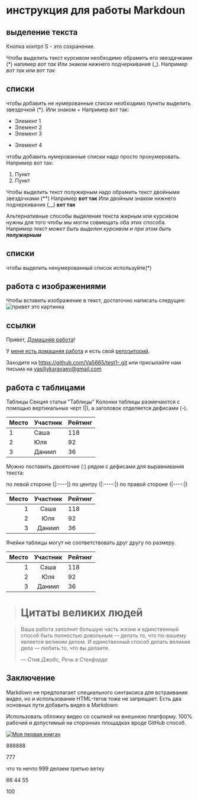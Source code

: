 # инструкция для работы Markdoun

## выделение текста

Кнопка контрл S - это сохранение.

Чтобы выделить текст курсивом необходимо обрамить его звездачками (*) напимер *вот так* Или знаком нижнего подчеркивания (_). Например *вот так* или _вот так_
## списки
чтобы добавить не нумерованные списки необходимо пункты выделить звездочкой (*). Или знаком +
Например вот так:
* Элемент 1
* Элемент 2 
* Элемент 3
+ Элемент 4


чтобы добавить нумерованные списки надо просто пронумеровать. Например вот так:
1. Пункт
2. Пункт 

Чтобы выделить текст полужирным надо обрамить текст  двойными звездочками (**) Например **вот так** Или двойным знаком нижнего подчеркивания (__)  __вот так__

Альтернативные способы выделения текста жирным или курсивом нужны для того чтобы мы могли совмещать оба этих способа. Например _текст может быть выделен курсивом и при этом быть **полужирным**_
## списки
чтобы выделить ненумерованный список используйте(*) 
## работа с изображениями

Чтобы вставить изображение в текст, достаточно написать следущее:
![привет это картинка](картинка.jpeg)


## ссылки

 Привет, [Домашняя работа](https://gb.ru/lessons/250276/homework)!


У [меня есть домашняя работа][1] и есть свой [репозиторий][repo].



[1]: https://gb.ru/lessons/250276/homework "Энциклопедия про web-dev"
[repo]: https://github.com/Va5665/test1-.git "Репозиторий Доки"



Заходите на <https://github.com/Va5665/test1-.git>
или присылайте нам письма на <vasiliykaravaev@gmail.com>



## работа с таблицами

Таблицы Секция статьи "Таблицы"
Колонки таблицы размечаются с помощью вертикальных черт (|), а заголовок отделяется дефисами (-).

| Место | Участник | Рейтинг |
|-------|----------|---------|
| 1     | Саша     | 118     |
| 2     | Юля      | 92      |
| 3     | Даниил   | 36      |

Можно поставить двоеточие (:) рядом с дефисами для выравнивания текста:

по левой стороне (|:----|)
по центру (|:----:|)
по правой стороне (|----:|)

| Место | Участник | Рейтинг |
|------:|:--------:|:--------|
| 1     | Саша     | 118     |
| 2     | Юля      | 92      |
| 3     | Даниил   | 36      |

Ячейки таблицы могут не соответствовать друг другу по размеру.


|Место|Участник|Рейтинг|
|-:|:-:|:-|
|1|Саша|118|
|2|Юля|92|
|3|Даниил|36|





> # Цитаты великих людей


> Ваша работа заполнит большую часть жизни и единственный способ быть
> полностью довольным — делать то, что по-вашему является великим делом.
> И единственный способ делать великие дела — любить то, что вы делаете.
>
> *— Стив Джобс, Речь в Стенфорде*

## Заключение

Markdown не предполагает специального синтаксиса для встраивания видео, но и использование HTML-тегов тоже не запрещает. Есть два основных пути добавить видео в Markdown:

Использовать обложку видео со ссылкой на внешнюю платформу. 100% рабочий и допустимый на сторонних площадках вроде GitHub способ.



 
 [![Моя первая книга»](https://2.bp.blogspot.com/-3Qok48C4MKI/WVF3LhhtLGI/AAAAAAAAANY/8ipj3oVchIo5WQ4Xqv1EDn3RQCis_Q02ACLcBGAs/s1600/3221.jpg)](https://youtu.be/pc9QYV0SS_Y)




888888

777


что то
нечто 
999
делаем третью ветку

66
44
55

100
